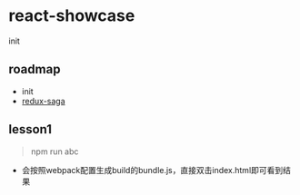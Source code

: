 # react-showcase
init

## roadmap
* init
* [redux-saga](https://redux-saga.js.org/)

## lesson1
> npm run abc
* 会按照webpack配置生成build的bundle.js，直接双击index.html即可看到结果


